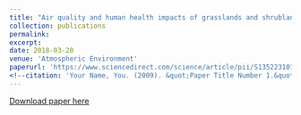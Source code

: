 ```yaml
---
title: "Air quality and human health impacts of grasslands and shrublands in the United States"
collection: publications
permalink: 
excerpt: 
date: 2018-03-20
venue: 'Atmospheric Environment'
paperurl: 'https://www.sciencedirect.com/science/article/pii/S1352231018301936'
<!--citation: 'Your Name, You. (2009). &quot;Paper Title Number 1.&quot; <i>Journal 1</i>. 1(1).'-->
---
```



[Download paper here](https://www.sciencedirect.com/science/article/pii/S1352231018301936)

<!--Recommended citation: Gopalakrishnan, Varsha, Bhavik R. Bakshi, and Guy Ziv. "Assessing the capacity of local ecosystems to meet industrial demand for ecosystem services." AIChE Journal 62, no. 9 (2016): 3319-3333.-->

